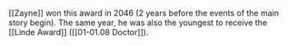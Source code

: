 [[Zayne]] won this award in 2046 (2 years before the events of the main story begin). The same year, he was also the youngest to receive the [[Linde Award]] ([[01-01.08 Doctor]]).
